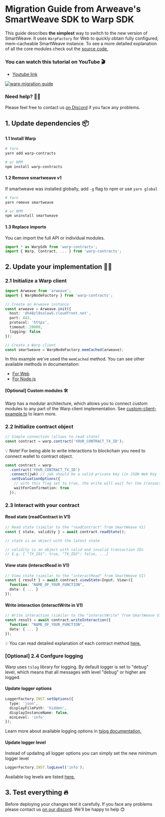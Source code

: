 # Migration Guide from Arweave's SmartWeave SDK to Warp SDK

This guide describes <strong>the simplest</strong> way to switch to the new version of SmartWeave. It uses `WarpFactory` for Web to quickly obtain fully configured, mem-cacheable SmartWeave instance. To see a more detailed explanation of all the core modules check out the [source code.](https://github.com/redstone-finance/warp)

### You can watch this tutorial on YouTube 🎬

- [Youtube link](https://www.youtube.com/watch?v=fNjUV7mHFqw)

[![warp migration guide](https://img.youtube.com/vi/fNjUV7mHFqw/0.jpg)](https://www.youtube.com/watch?v=fNjUV7mHFqw)

### Need help? 🙋‍♂️

Please feel free to contact us [on Discord](https://redstone.finance/discord) if you face any problems.

## 1. Update dependencies 📦

#### 1.1 Install Warp

```bash
# Yarn
yarn add warp-contracts

# or NPM
npm install warp-contracts
```

#### 1.2 Remove smartweave v1

If smartweave was installed globally, add `-g` flag to npm or use `yarn global`

```bash
# Yarn
yarn remove smartweave

# or NPM
npm uninstall smartweave
```

#### 1.3 Replace imports

You can import the full API or individual modules.

```typescript
import * as WarpSdk from 'warp-contracts';
import { Warp, Contract, ... } from 'warp-contracts';
```

## 2. Update your implementation 🧑‍💻

### 2.1 Initialize a Warp client

```typescript
import Arweave from 'arweave';
import { WarpNodeFactory } from 'warp-contracts';

// Create an Arweave instance
const arweave = Arweave.init({
  host: 'dh48zl0solow5.cloudfront.net',
  port: 443,
  protocol: 'https',
  timeout: 20000,
  logging: false
});

// Create a Warp client
const smartweave = WarpNodeFactory.memCached(arweave);
```

In this example we've used the `memCached` method. You can see other available methods in documentation:

- [For Web](https://smartweave.docs.redstone.finance/classes/SmartWeaveWebFactory.html)
- [For Node.js](https://smartweave.docs.redstone.finance/classes/SmartWeaveNodeFactory.html)

#### [Optional] Custom modules 🛠

Warp has a modular architecture, which allows you to connect custom modules to any part of the Warp client implementation. See [custom-client-example.ts](https://github.com/redstone-finance/redstone-smartweave-examples/blob/main/src/custom-client-example.ts) to learn more.

### 2.2 Initialize contract object

```typescript
// Simple connection (allows to read state)
const contract = warp.contract('YOUR_CONTRACT_TX_ID');
```

💡 Note! For being able to write interactions to blockchain you need to connect wallet to contract object.

```typescript
const contract = warp
  .contract('YOUR_CONTRACT_TX_ID')
  .connect(jwk) // jwk should be a valid private key (in JSON Web Key format)
  .setEvaluationOptions({
    // with this flag set to true, the write will wait for the transaction to be confirmed
    waitForConfirmation: true
  });
```

### 2.3 Interact with your contract

#### Read state (readContract in V1)

```typescript
// Read state (similar to the "readContract" from SmartWeave V1)
const { state, validity } = await contract.readState();

// state is an object with the latest state

// validity is an object with valid and invalid transaction IDs
// E.g. { "TX_ID1": true, "TX_ID2": false, ...}
```

#### View state (interactRead in V1)

```typescript
// View state (similar to the "interactRead" from SmartWeave V1)
const { result } = await contract.viewState<Input, View>({
  function: "NAME_OF_YOUR_FUNCTION",
  data: { ... }
});
```

#### Write interaction (interactWrite in V1)

```typescript
// Write interaction (similar to the "interactWrite" from SmartWeave V1)
const result = await contract.writeInteraction({
  function: "NAME_OF_YOUR_FUNCTION",
  data: { ... }
});
```

💡 You can read detailed explanation of each contract method [here.](CONTRACT_METHODS.md)

### [Optional] 2.4 Confgure logging

Warp uses `tslog` library for logging. By default logger is set to "debug" level, which means that all messages with level "debug" or higher are logged.

#### Update logger options

```typescript
LoggerFactory.INST.setOptions({
  type: 'json',
  displayFilePath: 'hidden',
  displayInstanceName: false,
  minLevel: 'info'
});
```

Learn more about available logging options in [tslog documentation.](https://tslog.js.org/tsdoc/interfaces/isettingsparam.html)

#### Update logger level

Instead of updaitng all logger options you can simply set the new minimum logger level

```typescript
LoggerFactory.INST.logLevel('info');
```

Available log levels are listed [here.](https://github.com/redstone-finance/warp/blob/main/src/logging/RedStoneLogger.ts#L1)

## 3. Test everything 🔥

Before deploying your changes test it carefully. If you face any problems please contact us [on our discord](https://redstone.finance/discord). We'll be happy to help 😊
